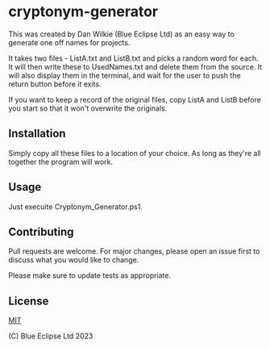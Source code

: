 # cryptonym-generator
This was created by Dan Wilkie (Blue Eclipse Ltd) as an easy way
to generate one off names for projects.

It takes two files - ListA.txt and ListB.txt and picks a random word
for each. It will then write these to UsedNames.txt and delete them from 
the source. It will also display them in the terminal, and wait for the
user to push the return button before it exits.

If you want to keep a record of the original files, copy ListA and ListB
before you start so that it won't overwrite the originals.

## Installation
Simply copy all these files to a location of your choice. As long as they're
all together the program will work.

## Usage
Just execuite Cryptonym_Generator.ps1.

## Contributing
Pull requests are welcome. For major changes, please open an issue first
to discuss what you would like to change.

Please make sure to update tests as appropriate.

## License
[MIT](https://choosealicense.com/licenses/mit/)

(C) Blue Eclipse Ltd 2023